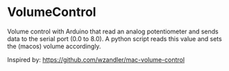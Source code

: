 # VolumeControl

Volume control with Arduino that read an analog potentiometer and sends data to the serial port (0.0 to 8.0). A python script reads this value and sets the (macos) volume accordingly.

Inspired by:
https://github.com/wzandler/mac-volume-control